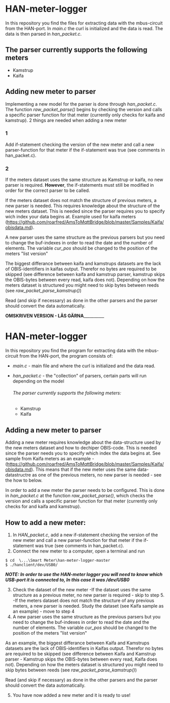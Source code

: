 # HAN-meter-logger 

In this repository you find the files for extracting data with the mbus-circuit from the HAN-port. 
In *main.c* the curl is initialized and the data is read. The data is then parsed in *han_packet.c*. 

## The parser currently supports the following meters 
* Kamstrup
* Kaifa


## Adding new meter to parser

Implementing a new model for the parser is done through *han_packet.c*. 
The function *raw_packet_parse()* begins by checking the version and calls a specific parser function for that meter (currently only checks for kaifa and kamstrup).
2 things are needed when adding a new meter

### 1
Add if-statement checking the version of the new meter and call a new parser-function for that meter if the if-statement was true (see comments in han_packet.c).
### 2
If the meters dataset uses the same structure as Kamstrup or kaifa, no new parser is required. 
**However**, the if-statements must still be modified in order for the correct parser to be called.

If the meters dataset does not match the structure of previous meters, a new parser is needed.
This requires knowledge about the structure of the new meters dataset. This is needed since the parser requires you to specify wich index your data begins at.
Example used for kaifa meters (https://github.com/roarfred/AmsToMqttBridge/blob/master/Samples/Kaifa/obisdata.md).

A new parser uses the same structure as the previous parsers but you need to change the buf-indexes in order to read the date and the number of elements.
The variable *cur_pos* should be changed to the position of the meters "list version" 

The biggest differance between kaifa and kamstrups datasets are the lack of OBIS-identifiers in kaifas output. 
Therefor no bytes are required to be skipped (see difference between kaifa and kamstrup parser, kamstrup skips the OBIS-bytes between every read, kaifa does not).
Depending on how the meters dataset is structured you might need to skip bytes between reeds (see *raw_packet_parse_kamstrup()*)

Read (and skip if necessary) as done in the other parsers and the parser should convert the data automatically.

______________________________________________OMSKRIVEN VERSION - LÄS GÄRNA________________________________________________________

# HAN-meter-logger 

In this repository you find the program for extracting data with the mbus-circuit from the HAN-port, the program consists of:
* *main.c* - main file and where the curl is initialized and the data read.
* *han_packet.c* - the "collection" of parsers, certain parts will run depending on the model 

  ###### The parser currently supports the following meters:
  * Kamstrup
  * Kaifa


## Adding a new meter to parser 

Adding a new meter requires knowledge about the data-structure used by the new meters dataset and how to dechiper OBIS-code. This is needed since the parser needs you to specify which index the data begins at. See sample from Kaifa meters as an example - (https://github.com/roarfred/AmsToMqttBridge/blob/master/Samples/Kaifa/obisdata.md). This means that if the new meter uses the same data-datastructre as one of the previous meters, no new parser is needed - see the how to below.

In order to add a new meter the parser needs to be configured. This is done in *han_packet.c* at the function *raw_packet_parse()*, which checks the version and calls a specific parser function for that meter (currently only checks for and kaifa and kamstrup).


## How to add a new meter:

1. In *HAN_packet.c*, add a new if-statement checking the version of the new meter and call a new parser-function for that meter if the if-statement was true (see comments in han_packet.c).
2. Connect the new meter to a computer, open a terminal and run 

```
$ cd  \...\Smart Meter\han-meter-logger-master
$ ./hanclient/dev/USB0/

```
 ***NOTE: In order to use the HAN-meter logger you will need to know which USB-port it is connected to, In this case it was /dev/USB0***  

3. Check the dataset of the new meter
  -If the dataset uses the same structure as a previous meter, no new parser is required - skip to step 5.
  -If the meters dataset does not match the structure of any previous meters, a new parser is needed. Study the dataset (see Kaifa sample as an example) - move to step 4
4. A new parser uses the same structure as the previous parsers but you need to change the buf-indexes in order to read the date and the number of elements. The variable *cur_pos* should be changed to the position of the meters "list version" 

As an example, the biggest differance between Kaifa and Kamstrups datasets are the lack of OBIS-identifiers in Kaifas output. 
Therefor no bytes are required to be skipped (see difference between Kaifa and Kamstrup parser - Kamstrup skips the OBIS-bytes between every read, Kaifa does not).
Depending on how the meters dataset is structured you might need to skip bytes between reeds (see *raw_packet_parse_kamstrup()*)

Read (and skip if necessary) as done in the other parsers and the parser should convert the data automatically.

5. You have now added a new meter and it is ready to use!



